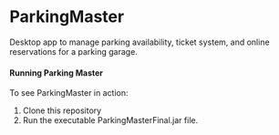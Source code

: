 # ParkingMaster
Desktop app to manage parking availability, ticket system, and online reservations for a parking garage.

#### Running Parking Master
To see ParkingMaster in action:
  1. Clone this repository
  2. Run the executable ParkingMasterFinal.jar file.
